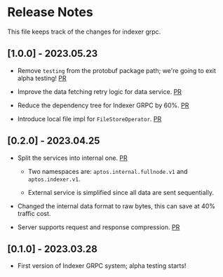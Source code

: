 # Release Notes

This file keeps track of the changes for indexer grpc.


## [1.0.0] - 2023.05.23

* Remove `testing` from the protobuf package path; we're going to exit alpha testing! [PR](https://github.com/cedra-labs/cedra/pull/8277)

* Improve the data fetching retry logic for data service. [PR](https://github.com/cedra-labs/cedra/pull/8169)

* Reduce the dependency tree for Indexer GRPC by 60%. [PR](https://github.com/cedra-labs/cedra/pull/8139)

* Introduce local file impl for `FileStoreOperator`. [PR](https://github.com/cedra-labs/cedra/pull/8117)

## [0.2.0] - 2023.04.25

* Split the services into internal one. [PR](https://github.com/cedra-labs/cedra/pull/7632)

  * Two namespaces are: `aptos.internal.fullnode.v1` and `aptos.indexer.v1`. 

  * External service is simplified since all data are sent sequentially.

* Changed the internal data format to raw bytes, this can save at 40% traffic cost. 

* Server supports request and response compression. [PR](https://github.com/cedra-labs/cedra/pull/7907)


## [0.1.0] - 2023.03.28

* First version of Indexer GRPC system; alpha testing starts! 
